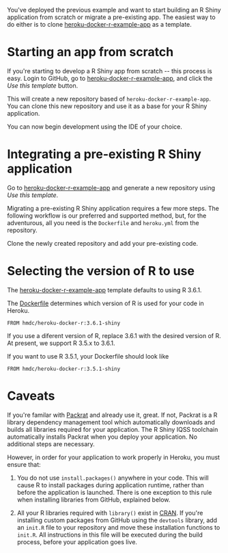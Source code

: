 You've deployed the previous example and want to start building an R Shiny application from scratch or migrate a pre-existing app. The easiest way
to do either is to clone [heroku-docker-r-example-app](https://github.com/hmdc/heroku-docker-r-example-app) as a template.

# Starting an app from scratch

If you're starting to develop a R Shiny app from scratch -- this process is easy.
Login to GitHub, go to [heroku-docker-r-example-app](https://github.com/hmdc/heroku-docker-r-example-app), and click the _Use this template_ button.

This will create a new repository based of `heroku-docker-r-example-app`. You can clone this new repository and use it as a base for your R Shiny application.

You can now begin development using the IDE of your choice.

# Integrating a pre-existing R Shiny application

Go to [heroku-docker-r-example-app](https://github.com/hmdc/heroku-docker-r-example-app) and generate a new repository using _Use this template_.

Migrating a pre-existing R Shiny application requires a few more steps. The following workflow is our preferred and supported method, but, for the adventurous, all you need is the `Dockerfile` and `heroku.yml` from the repository.

Clone the newly created repository and add your pre-existing code.

# Selecting the version of R to use
The [heroku-docker-r-example-app](https://github.com/hmdc/heroku-docker-r-example-app) template defaults to using R 3.6.1.

The [Dockerfile](https://github.com/hmdc/heroku-docker-r-example-app/blob/master/Dockerfile) determines which version of R is used for your code in Heroku.

```
FROM hmdc/heroku-docker-r:3.6.1-shiny
```

If you use a diferent version of R, replace 3.6.1 with the desired version of R.
At present, we support R 3.5.x to 3.6.1.

If you want to use R 3.5.1, your Dockerfile should look like

```
FROM hmdc/heroku-docker-r:3.5.1-shiny
```

# Caveats

If you're familar with [Packrat](https://rstudio.github.io/packrat/) and already use it, great. If not, Packrat is a R library dependency management tool which
automatically downloads and builds all libraries required for your application. The
R Shiny IQSS toolchain automatically installs Packrat when you deploy your application. No additional steps are necessary. 

However, in order for your application to work properly in Heroku, you must ensure that:

1. You do not use ```install.packages()``` anywhere in your code. This will cause R to install packages during application runtime, rather than before the application is launched. There is one exception to this rule when installing libraries from GitHub, explained below.

2. All your R libraries required with ```library()``` exist in [CRAN](https://cran.r-project.org/web/packages/). If you're installing custom packages from GitHub using the ```devtools``` library, add an ```init.R``` file to your repository and move these installation functions to ```init.R```. All instructions in this file will be executed during the build process, before your application goes live.

